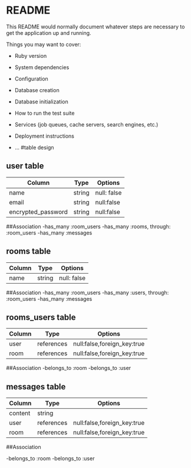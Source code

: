 # README

This README would normally document whatever steps are necessary to get the
application up and running.

Things you may want to cover:

* Ruby version

* System dependencies

* Configuration

* Database creation

* Database initialization

* How to run the test suite

* Services (job queues, cache servers, search engines, etc.)

* Deployment instructions

* ...
#table design

## user table

|Column|Type|Options|
|------|----|-------|
|name|string|null: false|
|email|string|null:false|
|encrypted_password|string|null:false|

##Association
-has_many :room_users
-has_many :rooms, through: :room_users
-has_many :messages

## rooms table
|Column|Type|Options|
|------|----|-------|
|name|string|null: false|

##Association
-has_many :room_users
-has_many :users, through: :room_users
-has_many :messages

## rooms_users table
|Column|Type|Options|
|------|----|-------|
|user|references|null:false,foreign_key:true|
|room|references|null:false,foreign_key:true|

##Association
-belongs_to :room
-belongs_to :user

## messages table
|Column|Type|Options|
|------|----|-------|
|content|string|    |
|user|references|null:false,foreign_key:true|
|room|references|null:false,foreign_key:true|

##Association

-belongs_to :room
-belongs_to :user